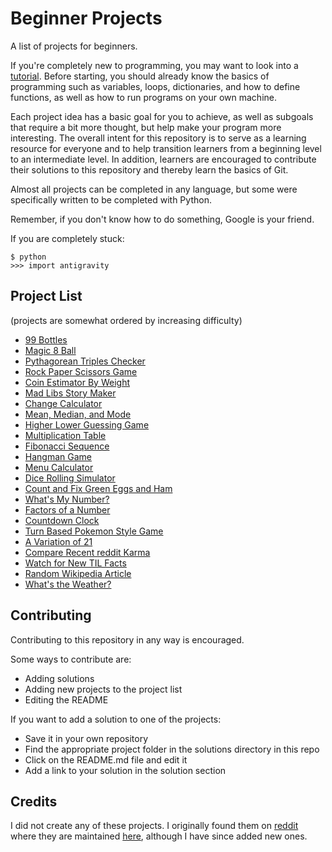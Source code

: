 Beginner Projects
=================
A list of projects for beginners.

If you're completely new to programming, you may want to look into a [tutorial](https://www.codecademy.com/learn/python). Before starting, you should already know the basics of programming such as variables, loops, dictionaries, and how to define functions, as well as how to run programs on your own machine.

Each project idea has a basic goal for you to achieve, as well as subgoals that require a bit more thought, but help make your program more interesting. The overall intent for this repository is to serve as a learning resource for everyone and to help transition learners from a beginning level to an intermediate level. In addition, learners are encouraged to contribute their solutions to this repository and thereby learn the basics of Git.

Almost all projects can be completed in any language, but some were specifically written to be completed with Python.

Remember, if you don't know how to do something, Google is your friend.

If you are completely stuck:
```
$ python
>>> import antigravity
```

## Project List
(projects are somewhat ordered by increasing difficulty)
- [99 Bottles](https://github.com/JorgeG/Beginner-Projects/tree/master/projects/99-bottles.md)
- [Magic 8 Ball](https://github.com/JorgeG/Beginner-Projects/tree/master/projects/magic-8-ball.md)
- [Pythagorean Triples Checker](https://github.com/JorgeG/Beginner-Projects/tree/master/projects/pythag-triples.md)
- [Rock Paper Scissors Game](https://github.com/JorgeG/Beginner-Projects/blob/master/projects/rock-paper-scissors.md)
- [Coin Estimator By Weight](https://github.com/JorgeG/Beginner-Projects/tree/master/projects/coin-estimator.md)
- [Mad Libs Story Maker](https://github.com/JorgeG/Beginner-Projects/tree/master/projects/mad-libs.md)
- [Change Calculator](https://github.com/JorgeG/Beginner-Projects/tree/master/projects/change-calculator.md)
- [Mean, Median, and Mode](https://github.com/JorgeG/Beginner-Projects/tree/master/projects/mean-median-mode.md)
- [Higher Lower Guessing Game](https://github.com/JorgeG/Beginner-Projects/tree/master/projects/guessing-game.md)
- [Multiplication Table](https://github.com/JorgeG/Beginner-Projects/tree/master/projects/multiplication-table.md)
- [Fibonacci Sequence](https://github.com/JorgeG/Beginner-Projects/tree/master/projects/fibonacci.md)
- [Hangman Game](https://github.com/JorgeG/Beginner-Projects/tree/master/projects/hangman-game.md)
- [Menu Calculator](https://github.com/JorgeG/Beginner-Projects/tree/master/projects/menu-calculator.md)
- [Dice Rolling Simulator](https://github.com/JorgeG/Beginner-Projects/tree/master/projects/dice-rolling.md)
- [Count and Fix Green Eggs and Ham](https://github.com/JorgeG/Beginner-Projects/tree/master/projects/green-eggs.md)
- [What's My Number?](https://github.com/JorgeG/Beginner-Projects/tree/master/projects/whats-my-number.md)
- [Factors of a Number](https://github.com/JorgeG/Beginner-Projects/tree/master/projects/factors.md)
- [Countdown Clock](https://github.com/JorgeG/Beginner-Projects/tree/master/projects/countdown-clock.md)
- [Turn Based Pokemon Style Game](https://github.com/JorgeG/Beginner-Projects/tree/master/projects/pokemon.md)
- [A Variation of 21](https://github.com/JorgeG/Beginner-Projects/tree/master/projects/21.md)
- [Compare Recent reddit Karma](https://github.com/JorgeG/Beginner-Projects/tree/master/projects/reddit-karma.md)
- [Watch for New TIL Facts](https://github.com/JorgeG/Beginner-Projects/tree/master/projects/til-facts.md)
- [Random Wikipedia Article](https://github.com/JorgeG/Beginner-Projects/tree/master/projects/wikipedia.md)
- [What's the Weather?](https://github.com/JorgeG/Beginner-Projects/tree/master/projects/weather.md)

## Contributing
Contributing to this repository in any way is encouraged.

Some ways to contribute are:
- Adding solutions
- Adding new projects to the project list
- Editing the README

If you want to add a solution to one of the projects:
- Save it in your own repository
- Find the appropriate project folder in the solutions directory in this repo
- Click on the README.md file and edit it
- Add a link to your solution in the solution section

## Credits
I did not create any of these projects. I originally found them on [reddit](https://reddit.com/r/beginnerprojects) where they are maintained [here](https://docs.google.com/document/d/1TyqD2_oDtiQIh_Y55J5RfeA91JJECc97xYIKM112H9I/edit?usp=sharing), although I have since added new ones.
